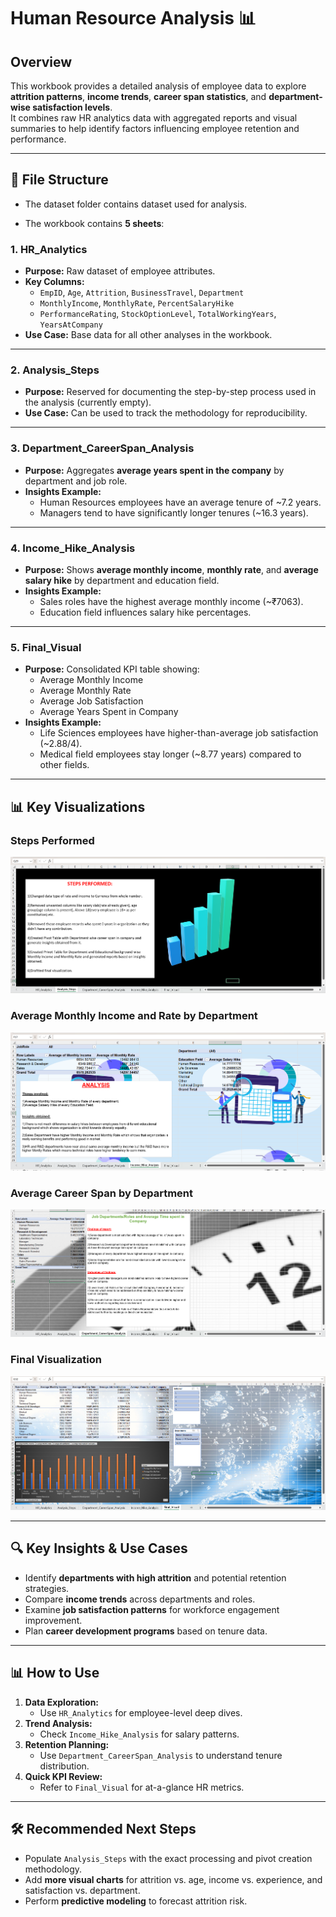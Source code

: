 # Human Resource Analysis 📊

## Overview
This workbook provides a detailed analysis of employee data to explore **attrition patterns**, **income trends**, **career span statistics**, and **department-wise satisfaction levels**.  
It combines raw HR analytics data with aggregated reports and visual summaries to help identify factors influencing employee retention and performance.

---

## 📂 File Structure

- The dataset folder contains dataset used for analysis.

- The workbook contains **5 sheets**:

### 1. **HR_Analytics**
- **Purpose:** Raw dataset of employee attributes.
- **Key Columns:**
  - `EmpID`, `Age`, `Attrition`, `BusinessTravel`, `Department`
  - `MonthlyIncome`, `MonthlyRate`, `PercentSalaryHike`
  - `PerformanceRating`, `StockOptionLevel`, `TotalWorkingYears`, `YearsAtCompany`
- **Use Case:** Base data for all other analyses in the workbook.

---

### 2. **Analysis_Steps**
- **Purpose:** Reserved for documenting the step-by-step process used in the analysis (currently empty).
- **Use Case:** Can be used to track the methodology for reproducibility.

---

### 3. **Department_CareerSpan_Analysis**
- **Purpose:** Aggregates **average years spent in the company** by department and job role.
- **Insights Example:**
  - Human Resources employees have an average tenure of ~7.2 years.
  - Managers tend to have significantly longer tenures (~16.3 years).

---

### 4. **Income_Hike_Analysis**
- **Purpose:** Shows **average monthly income**, **monthly rate**, and **average salary hike** by department and education field.
- **Insights Example:**
  - Sales roles have the highest average monthly income (~₹7063).
  - Education field influences salary hike percentages.

---

### 5. **Final_Visual**
- **Purpose:** Consolidated KPI table showing:
  - Average Monthly Income
  - Average Monthly Rate
  - Average Job Satisfaction
  - Average Years Spent in Company
- **Insights Example:**
  - Life Sciences employees have higher-than-average job satisfaction (~2.88/4).
  - Medical field employees stay longer (~8.77 years) compared to other fields.

---

## 📊 Key Visualizations

### Steps Performed
![Steps Perfoemd](resources/steps.png)

### Average Monthly Income and Rate by Department
![Average Monthly Income and Rate](resources/income_hike.png)

### Average Career Span by Department
![Average Years Spend in Company](resources/career_span.png)

### Final Visualization
![Final Visual Analysis](resources/final_visual.png)

---

## 🔍 Key Insights & Use Cases
- Identify **departments with high attrition** and potential retention strategies.
- Compare **income trends** across departments and roles.
- Examine **job satisfaction patterns** for workforce engagement improvement.
- Plan **career development programs** based on tenure data.

---

## 📊 How to Use
1. **Data Exploration:**
   - Use `HR_Analytics` for employee-level deep dives.
2. **Trend Analysis:**
   - Check `Income_Hike_Analysis` for salary patterns.
3. **Retention Planning:**
   - Use `Department_CareerSpan_Analysis` to understand tenure distribution.
4. **Quick KPI Review:**
   - Refer to `Final_Visual` for at-a-glance HR metrics.

---

## 🛠 Recommended Next Steps
- Populate `Analysis_Steps` with the exact processing and pivot creation methodology.
- Add **more visual charts** for attrition vs. age, income vs. experience, and satisfaction vs. department.
- Perform **predictive modeling** to forecast attrition risk.
